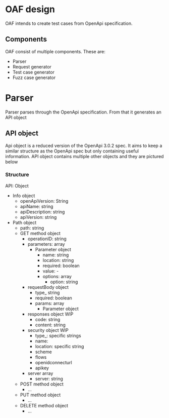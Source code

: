 # OAF design

OAF intends to create test cases from OpenApi specification. 

## Components

OAF consist of multiple components. These are:
* Parser
* Request generator
* Test case generator
* Fuzz case generator

# Parser

Parser parses through the OpenApi specification. From that it generates an API object

## API object
Api object is a reduced version of the OpenApi 3.0.2 spec. It aims to keep a similar structure as the OpenApi spec but only containing useful information. API object contains multiple other objects and they are pictured below

### Structure

API: Object
  * Info object
    * openApiVersion: String
    * apiName: string
    * apiDescription: string
    * apiVersion: string
  * Path object
    * path: string
    * GET method object
      * operationID: string
      * parameters: array
        * Parameter object
          * name: string
          * location: string
          * required: boolean
          * value: -
          * options: array
            * option: string
      * requestBody object
        * type_ string
        * required: boolean
        * params: array
          * Parameter object
      * responses object WIP
        * code: string
        * content: string
      * security object WIP
        * type_: specific strings
        * name: 
        * location: specific string
        * scheme
        * flows
        * openidconnecturl
        * apikey
      * server array
        * server: string
    * POST method object
      * ...
    * PUT method object
      * ...
    * DELETE method object
      * ... 


